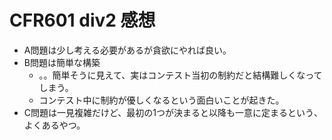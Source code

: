 # CFR601 div2 感想

- A問題は少し考える必要があるが貪欲にやれば良い。
- B問題は簡単な構築
  - 。。簡単そうに見えて、実はコンテスト当初の制約だと結構難しくなってしまう。
  - コンテスト中に制約が優しくなるという面白いことが起きた。
- C問題は一見複雑だけど、最初の1つが決まると以降も一意に定まるという、よくあるやつ。

